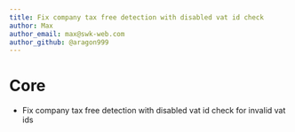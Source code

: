 ```yaml
---
title: Fix company tax free detection with disabled vat id check
author: Max
author_email: max@swk-web.com
author_github: @aragon999
---
```

# Core
* Fix company tax free detection with disabled vat id check for invalid vat ids
